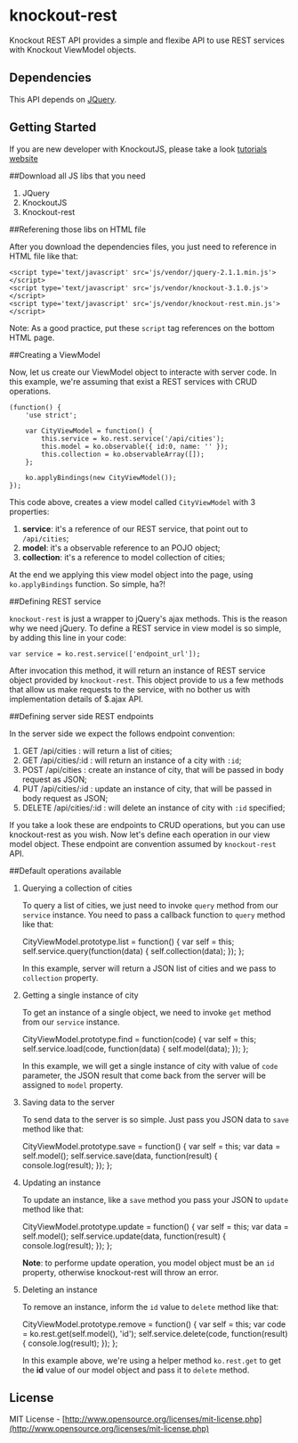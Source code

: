 knockout-rest
=============

Knockout REST API provides a simple and flexibe API to use REST services with Knockout ViewModel objects.

Dependencies
---

This API depends on [JQuery](http://jquery.com).

Getting Started
---

If you are new developer with KnockoutJS, please take a look [tutorials website](http://knockoutjs.com/documentation/introduction.html)

##Download all JS libs that you need

  1. JQuery
  2. KnockoutJS
  3. Knockout-rest

##Referening those libs on HTML file

After you download the dependencies files, you just need to reference in HTML file like that:

	<script type='text/javascript' src='js/vendor/jquery-2.1.1.min.js'></script>
	<script type='text/javascript' src='js/vendor/knockout-3.1.0.js'></script>
	<script type='text/javascript' src='js/vendor/knockout-rest.min.js'></script>

Note: As a good practice, put these `script` tag references on the bottom HTML page.

##Creating a ViewModel

Now, let us create our ViewModel object to interacte with server code. In this example, we're assuming that exist a REST services with CRUD operations.

	(function() {
	    'use strict';

	    var CityViewModel = function() {
	        this.service = ko.rest.service('/api/cities');
	        this.model = ko.observable({ id:0, name: '' });
	        this.collection = ko.observableArray([]);
	    };

	    ko.applyBindings(new CityViewModel());
	});

This code above, creates a view model called `CityViewModel` with 3 properties:

  1. **service**: it's a reference of our REST service, that point out to `/api/cities`;
  2. **model**: it's a observable reference to an POJO object;
  3. **collection**: it's a reference to model collection of cities;

At the end we applying this view model object into the page, using `ko.applyBindings` function. So simple, ha?!

##Defining REST service

`knockout-rest` is just a wrapper to jQuery's ajax methods. This is the reason why we need jQuery. To define a REST service in view model is so simple, by adding this line in your code:

	var service = ko.rest.service(['endpoint_url']);

After invocation this method, it will return an instance of REST service object provided by `knockout-rest`. This object provide to us a few methods that allow us make requests to the service, with no bother us with implementation details of $.ajax API. 

##Defining server side REST endpoints

In the server side we expect the follows endpoint convention:

  1. GET  /api/cities     : will return a list of cities;
  2. GET  /api/cities/:id : will return an instance of a city with `:id`;
  3. POST /api/cities     : create an instance of city, that will be passed in body request as JSON;
  4. PUT  /api/cities/:id : update an instance of city, that will be passed in body request as JSON;
  5. DELETE /api/cities/:id : will delete an instance of city with `:id` specified;

If you take a look these are endpoints to CRUD operations, but you can use knockout-rest as you wish. Now let's define each operation in our view model object. These endpoint are convention assumed by `knockout-rest` API.

##Default operations available

  1. Querying a collection of cities

     To query a list of cities, we just need to invoke `query` method from our `service` instance. You need to pass a callback function to `query` method like that:

		CityViewModel.prototype.list = function() {
		    var self = this;
		    self.service.query(function(data) {
		        self.collection(data);
		    });
		};

     In this example, server will return a JSON list of cities and we pass to `collection` property.

  2. Getting a single instance of city

     To get an instance of a single object, we need to invoke `get` method from our `service` instance.

		CityViewModel.prototype.find = function(code) {
		    var self = this;
		    self.service.load(code, function(data) {
		        self.model(data);
		    });
		};

     In this example, we will get a single instance of city with value of `code` parameter, the JSON result that come back from the server will be assigned to `model` property.

  3. Saving data to the server

     To send data to the server is so simple. Just pass you JSON data to `save` method like that:

		CityViewModel.prototype.save = function() {
		    var self = this;
		    var data = self.model();
		    self.service.save(data, function(result) {
		        console.log(result);
		    });
		};

  4. Updating an instance

     To update an instance, like a `save` method you pass your JSON to `update` method like that:

		CityViewModel.prototype.update = function() {
		    var self = this;
	            var data = self.model();
		    self.service.update(data, function(result) {
		        console.log(result);
		    });
		};

     **Note**: to performe update operation, you model object must be an `id` property, otherwise knockout-rest will throw an error.

  5. Deleting an instance

     To remove an instance, inform the `id` value to `delete` method like that:

		CityViewModel.prototype.remove = function() {
		    var self = this;
		    var code = ko.rest.get(self.model(), 'id');
		    self.service.delete(code, function(result) {
		        console.log(result);
		    });
		};

     In this example above, we're using a helper method `ko.rest.get` to get the **id** value of our model object and pass it to `delete` method.

License
---

MIT License - [http://www.opensource.org/licenses/mit-license.php](http://www.opensource.org/licenses/mit-license.php)
